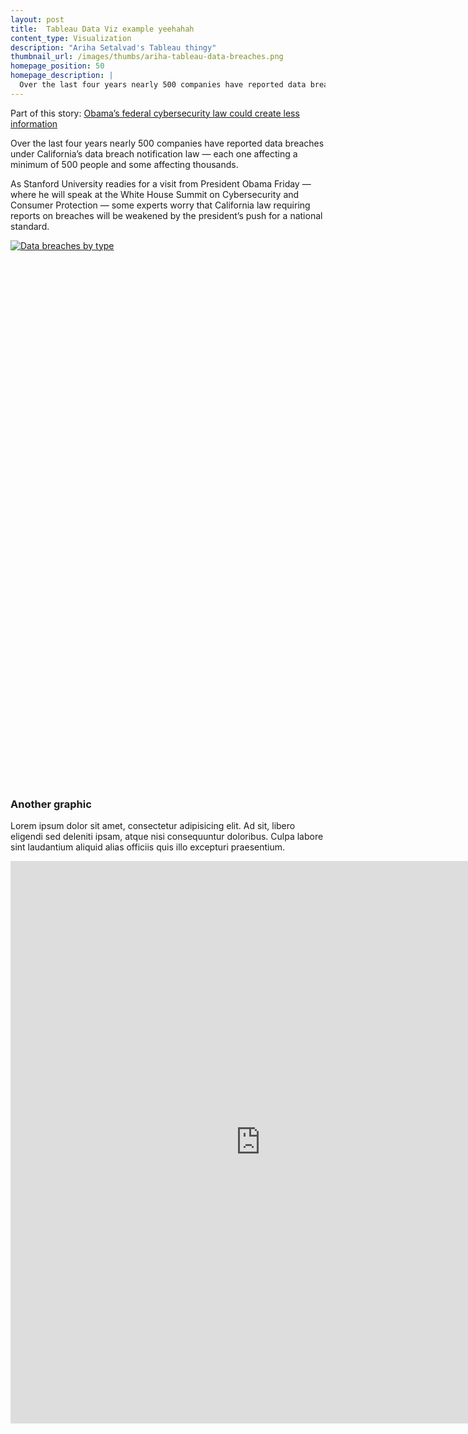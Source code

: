 ```yaml
---
layout: post
title:  Tableau Data Viz example yeehahah
content_type: Visualization
description: "Ariha Setalvad's Tableau thingy"
thumbnail_url: /images/thumbs/ariha-tableau-data-breaches.png
homepage_position: 50
homepage_description: |
  Over the last four years nearly 500 companies have reported data breaches under California’s data breach notification law — each one affecting a minimum of 500 people and some affecting thousands.
---
```


Part of this story: [Obama’s federal cybersecurity law could create less information](http://peninsulapress.com/2015/02/12/obama-federal-cybersecurity-law/)

Over the last four years nearly 500 companies have reported data breaches under California’s data breach notification law — each one affecting a minimum of 500 people and some affecting thousands.

As Stanford University readies for a visit from President Obama Friday — where he will speak at the White House Summit on Cybersecurity and Consumer Protection — some experts worry that California law requiring reports on breaches will be weakened by the president’s push for a national standard.

<script type='text/javascript' src='https://public.tableausoftware.com/javascripts/api/viz_v1.js'></script><div class='tableauPlaceholder' style='width: 1004px; height: 869px;'><noscript><a href='http:&#47;&#47;peninsulapress.com&#47;data-viz-data-breaches-by-type-and-over-time&#47;'><img alt='Data breaches by type ' src='https:&#47;&#47;public.tableau.com&#47;static&#47;images&#47;Da&#47;DataHubProject1-California&#47;Databreachesbytype&#47;1_rss.png' style='border: none' /></a></noscript><object class='tableauViz' width='1004' height='869' style='display:none;'><param name='host_url' value='https%3A%2F%2Fpublic.tableausoftware.com%2F' /> <param name='site_root' value='' /><param name='name' value='DataHubProject1-California&#47;Databreachesbytype' /><param name='tabs' value='no' /><param name='toolbar' value='yes' /><param name='static_image' value='https:&#47;&#47;public.tableau.com&#47;static&#47;images&#47;Da&#47;DataHubProject1-California&#47;Databreachesbytype&#47;1.png' /> <param name='animate_transition' value='yes' /><param name='display_static_image' value='yes' /><param name='display_spinner' value='yes' /><param name='display_overlay' value='yes' /><param name='display_count' value='yes' /><param name='showTabs' value='y' /><param name='showVizHome' value='no' /></object></div>


### Another graphic

Lorem ipsum dolor sit amet, consectetur adipisicing elit. Ad sit, libero eligendi sed deleniti ipsam, atque nisi consequuntur doloribus. Culpa labore sint laudantium aliquid alias officiis quis illo excepturi praesentium.



<div style="text-align: center;">
<iframe src="https://public.tableausoftware.com/views/DataHubProject1-California/Databreachesbyindustry?:embed=y&:showTabs=y&:display_count=no?:embed=y&:display_count=no&:showVizHome=no" width="800" height="900" frameborder="0" scrolling="no"></iframe>
</div>
